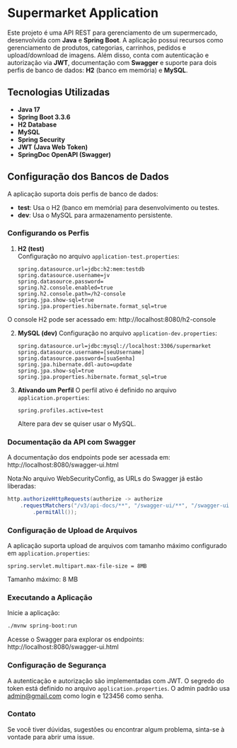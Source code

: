  # Supermarket Application

Este projeto é uma API REST para gerenciamento de um supermercado, desenvolvida com **Java** e **Spring Boot**. A aplicação possui recursos como gerenciamento de produtos, categorias, carrinhos, pedidos e upload/download de imagens. Além disso, conta com autenticação e autorização via **JWT**, documentação com **Swagger** e suporte para dois perfis de banco de dados: **H2** (banco em memória) e **MySQL**.

## Tecnologias Utilizadas
- **Java 17**
- **Spring Boot 3.3.6**
- **H2 Database**
- **MySQL**
- **Spring Security**
- **JWT (Java Web Token)**
- **SpringDoc OpenAPI (Swagger)**

## Configuração dos Bancos de Dados

A aplicação suporta dois perfis de banco de dados:
- **test**: Usa o H2 (banco em memória) para desenvolvimento ou testes.
- **dev**: Usa o MySQL para armazenamento persistente.

### Configurando os Perfis

1. **H2 (test)**  
   Configuração no arquivo `application-test.properties`:
   ```properties
   spring.datasource.url=jdbc:h2:mem:testdb
   spring.datasource.username=jv
   spring.datasource.password=
   spring.h2.console.enabled=true
   spring.h2.console.path=/h2-console
   spring.jpa.show-sql=true
   spring.jpa.properties.hibernate.format_sql=true
O console H2 pode ser acessado em: http://localhost:8080/h2-console

2. **MySQL (dev)**
    Configuração no arquivo `application-dev.properties`:
    
    ```properties
    spring.datasource.url=jdbc:mysql://localhost:3306/supermarket
    spring.datasource.username=[seuUsername]
    spring.datasource.password=[suaSenha]
    spring.jpa.hibernate.ddl-auto=update
    spring.jpa.show-sql=true
    spring.jpa.properties.hibernate.format_sql=true
    ```

3. **Ativando um Perfil**
O perfil ativo é definido no arquivo `application.properties`:
    
    ```properties
    spring.profiles.active=test
    ```
    Altere para dev se quiser usar o MySQL.

### Documentação da API com Swagger
A documentação dos endpoints pode ser acessada em:
http://localhost:8080/swagger-ui.html

Nota:No arquivo WebSecurityConfig, as URLs do Swagger já estão liberadas:

```java
http.authorizeHttpRequests(authorize -> authorize
    .requestMatchers("/v3/api-docs/**", "/swagger-ui/**", "/swagger-ui.html")
        .permitAll());
```
### Configuração de Upload de Arquivos
A aplicação suporta upload de arquivos com tamanho máximo configurado em `application.properties`:

```properties
spring.servlet.multipart.max-file-size = 8MB
```
Tamanho máximo: 8 MB

### Executando a Aplicação

Inicie a aplicação:

```bash
./mvnw spring-boot:run
```
Acesse o Swagger para explorar os endpoints: http://localhost:8080/swagger-ui.html

### Configuração de Segurança
A autenticação e autorização são implementadas com JWT. O segredo do token está definido no arquivo `application.properties`.
O admin padrão usa admin@gmail.com como login e 123456 como senha.


### Contato
Se você tiver dúvidas, sugestões ou encontrar algum problema, sinta-se à vontade para abrir uma issue.

